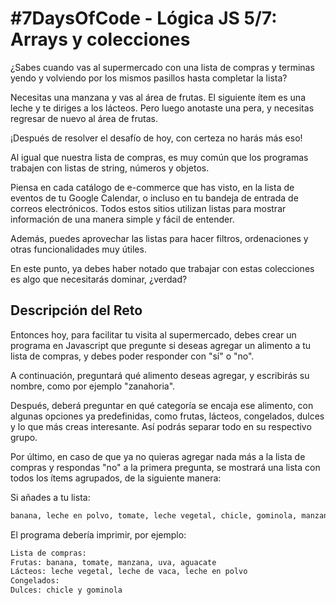 # #7DaysOfCode - Lógica JS 5/7: Arrays y colecciones

¿Sabes cuando vas al supermercado con una lista de compras y terminas yendo y volviendo por los mismos pasillos hasta completar la lista?

Necesitas una manzana y vas al área de frutas. El siguiente ítem es una leche y te diriges a los lácteos. Pero luego anotaste una pera, y necesitas regresar de nuevo al área de frutas.

¡Después de resolver el desafío de hoy, con certeza no harás más eso!

Al igual que nuestra lista de compras, es muy común que los programas trabajen con listas de string, números y objetos.

Piensa en cada catálogo de e-commerce que has visto, en la lista de eventos de tu Google Calendar, o incluso en tu bandeja de entrada de correos electrónicos. Todos estos sitios utilizan listas para mostrar información de una manera simple y fácil de entender.

Además, puedes aprovechar las listas para hacer filtros, ordenaciones y otras funcionalidades muy útiles.

En este punto, ya debes haber notado que trabajar con estas colecciones es algo que necesitarás dominar, ¿verdad?

## Descripción del Reto

Entonces hoy, para facilitar tu visita al supermercado, debes crear un programa en Javascript que pregunte si deseas agregar un alimento a tu lista de compras, y debes poder responder con "sí" o "no".

A continuación, preguntará qué alimento deseas agregar, y escribirás su nombre, como por ejemplo "zanahoria".

Después, deberá preguntar en qué categoría se encaja ese alimento, con algunas opciones ya predefinidas, como frutas, lácteos, congelados, dulces y lo que más creas interesante. Así podrás separar todo en su respectivo grupo.

Por último, en caso de que ya no quieras agregar nada más a la lista de compras y respondas "no" a la primera pregunta, se mostrará una lista con todos los ítems agrupados, de la siguiente manera:

Si añades a tu lista:

```txt
banana, leche en polvo, tomate, leche vegetal, chicle, gominola, manzana, uva, aguacate y leche de vaca.
```

El programa debería imprimir, por ejemplo:

```txt
Lista de compras:
Frutas: banana, tomate, manzana, uva, aguacate
Lácteos: leche vegetal, leche de vaca, leche en polvo
Congelados:
Dulces: chicle y gominola
```
